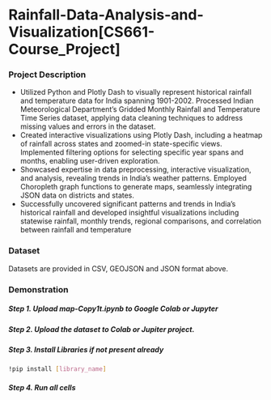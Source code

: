 # Rainfall-Data-Analysis-and-Visualization[CS661-Course_Project]

### Project Description
- Utilized Python and Plotly Dash to visually represent historical rainfall and temperature data for India spanning 1901-2002.
Processed Indian Meteorological Department’s Gridded Monthly Rainfall and Temperature Time Series dataset, applying
data cleaning techniques to address missing values and errors in the dataset.
- Created interactive visualizations using Plotly Dash, including a heatmap of rainfall across states and zoomed-in state-specific
views. Implemented filtering options for selecting specific year spans and months, enabling user-driven exploration.
- Showcased expertise in data preprocessing, interactive visualization, and analysis, revealing trends in India’s weather
patterns. Employed Choropleth graph functions to generate maps, seamlessly integrating JSON data on districts and states.
- Successfully uncovered significant patterns and trends in India’s historical rainfall and developed insightful visualizations
including statewise rainfall, monthly trends, regional comparisons, and correlation between rainfall and temperature

### Dataset
Datasets are provided in CSV, GEOJSON and JSON format above.

### Demonstration
##### Step 1. Upload map-Copy1t.ipynb to Google Colab or Jupyter
##### Step 2. Upload the dataset to Colab or Jupiter project.
##### Step 3. Install Libraries if not present already
```sh
!pip install [library_name]
```
##### Step 4. Run all cells
